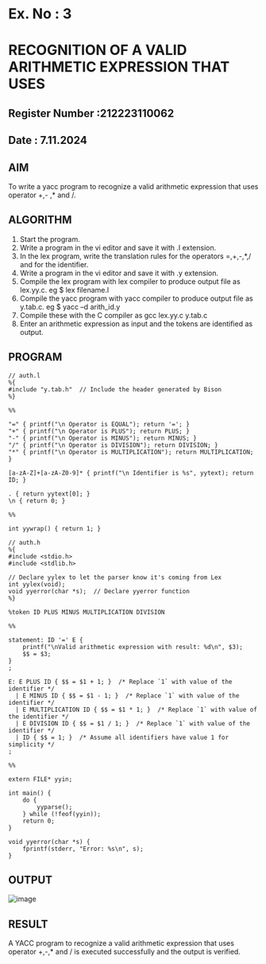 # Ex. No : 3	
# RECOGNITION OF A VALID ARITHMETIC EXPRESSION THAT USES
## Register Number :212223110062
## Date : 7.11.2024

## AIM   
To write a yacc program to recognize a valid arithmetic expression that uses operator +,- ,* and /.

## ALGORITHM
1.	Start the program.
2.	Write a program in the vi editor and save it with .l extension.
3.	In the lex program, write the translation rules for the operators =,+,-,*,/ and for the identifier.
4.	Write a program in the vi editor and save it with .y extension.
5.	Compile the lex program with lex compiler to produce output file as lex.yy.c. eg $ lex filename.l
6.	Compile the yacc program with yacc compiler to produce output file as y.tab.c. eg $ yacc –d arith_id.y
7.	Compile these with the C compiler as gcc lex.yy.c y.tab.c
8.	Enter an arithmetic expression as input and the tokens are identified as output.

## PROGRAM
```
// auth.l
%{
#include "y.tab.h"  // Include the header generated by Bison
%}

%%

"=" { printf("\n Operator is EQUAL"); return '='; }
"+" { printf("\n Operator is PLUS"); return PLUS; }
"-" { printf("\n Operator is MINUS"); return MINUS; }
"/" { printf("\n Operator is DIVISION"); return DIVISION; }
"*" { printf("\n Operator is MULTIPLICATION"); return MULTIPLICATION; }

[a-zA-Z]+[a-zA-Z0-9]* { printf("\n Identifier is %s", yytext); return ID; }

. { return yytext[0]; }
\n { return 0; }

%%

int yywrap() { return 1; }

// auth.h
%{
#include <stdio.h>
#include <stdlib.h>

// Declare yylex to let the parser know it's coming from Lex
int yylex(void);
void yyerror(char *s);  // Declare yyerror function
%}

%token ID PLUS MINUS MULTIPLICATION DIVISION

%%

statement: ID '=' E {
    printf("\nValid arithmetic expression with result: %d\n", $3);
    $$ = $3;
}
;

E: E PLUS ID { $$ = $1 + 1; }  /* Replace `1` with value of the identifier */
  | E MINUS ID { $$ = $1 - 1; }  /* Replace `1` with value of the identifier */
  | E MULTIPLICATION ID { $$ = $1 * 1; }  /* Replace `1` with value of the identifier */
  | E DIVISION ID { $$ = $1 / 1; }  /* Replace `1` with value of the identifier */
  | ID { $$ = 1; }  /* Assume all identifiers have value 1 for simplicity */
;

%%

extern FILE* yyin;

int main() {
    do {
        yyparse();
    } while (!feof(yyin));
    return 0;
}

void yyerror(char *s) {
    fprintf(stderr, "Error: %s\n", s);
}

```
## OUTPUT 
![image](https://github.com/user-attachments/assets/03df6b3d-9932-4956-abe2-f68742adb49e)

## RESULT
A YACC program to recognize a valid arithmetic expression that uses operator +,-,* and / is executed successfully and the output is verified.
